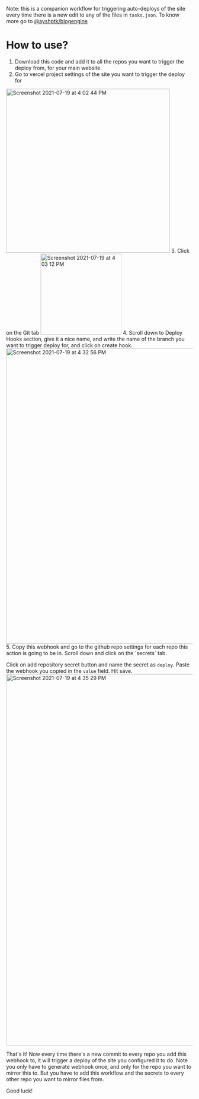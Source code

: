 Note: this is a companion workflow for triggering auto-deploys of the site every time there is a new edit to any of the files in `tasks.json`. To know more go to [@ayshptk/blogengine](https://github.com/ayshptk/blogengine)

# How to use?
1. Download this code and add it to all the repos you want to trigger the deploy from, for your main website.
2. Go to vercel project settings of the site you want to trigger the deploy for
<img width="442" alt="Screenshot 2021-07-19 at 4 02 44 PM" src="https://user-images.githubusercontent.com/62694274/126147076-ffde663f-5227-4e89-88e3-07108e7af5de.png">
3. Click on the Git tab
<img width="218" alt="Screenshot 2021-07-19 at 4 03 12 PM" src="https://user-images.githubusercontent.com/62694274/126147127-61ae9f00-dbac-47cf-b290-04f9b01c272c.png">
4. Scroll down to Deploy Hooks section, give it a nice name, and write the name of the branch you want to trigger deploy for, and click on create hook.
<img width="796" alt="Screenshot 2021-07-19 at 4 32 56 PM" src="https://user-images.githubusercontent.com/62694274/126150561-69075f08-17f5-4748-a09b-75712ee1d099.png">
5. Copy this webhook and go to the github repo settings for each repo this action is going to be in. Scroll down and click on the `secrets` tab.

Click on add repository secret button and name the secret as `deploy`. Paste the webhook you copied in the `value` field. Hit save.
<img width="1002" alt="Screenshot 2021-07-19 at 4 35 29 PM" src="https://user-images.githubusercontent.com/62694274/126150830-03e2d867-777e-4266-9522-531959f94b2e.png">


That's it! Now every time there's a new commit to every repo you add this webhook to, it will trigger a deploy of the site you configured it to do. Note you only have to generate webhook once, and only for the repo you want to mirror this to. But you have to add this workflow and the secrets to every other repo you want to mirror files from. 

Good luck!

